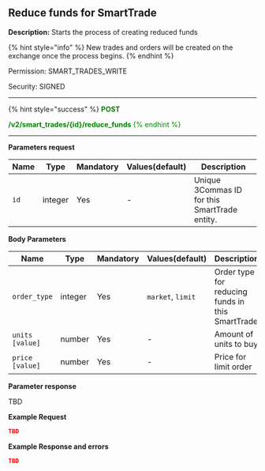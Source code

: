 ## Reduce funds for SmartTrade

**Description:** Starts the process of creating reduced funds

{% hint style="info" %}
New trades and orders will be created on the exchange once the process begins.
{% endhint %}

Permission: SMART_TRADES_WRITE

Security: SIGNED


-------- 

{% hint style="success" %}
<mark style="color:green;background-color:white"> **POST**

<mark style="color:green;background-color:white"> **/v2/smart_trades/{id}/reduce_funds**
{% endhint %}

--------



**Parameters request**

| Name | Type |	Mandatory |	Values(default)	| Description|
|------|------|-----------|-----------------|------------|
|`id`  | integer	| Yes | - | Unique 3Commas ID for this SmartTrade entity. |

**Body Parameters**

| Name | Type |	Mandatory |	Values(default)	| Description|
|------|------|-----------|-----------------|------------|
|`order_type`  | integer	| Yes | `market`, `limit` | Order type for reducing funds in this SmartTrade |
|`units [value]`  | number	| Yes | - | Amount of units to buy |
|`price [value]`  | number	| Yes | - | Price for limit order |

**Parameter response**

TBD

**Example Request**
```json
TBD
```


**Example Response and errors**
```json
TBD
```